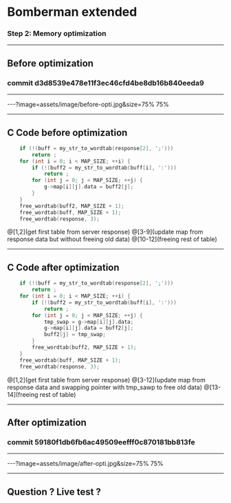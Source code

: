 # Bomberman extended

### Step 2: Memory optimization

---

## Before optimization

### commit d3d8539e478e11f3ec46cfd4be8db16b840eeda9

---

---?image=assets/image/before-opti.jpg&size=75% 75%

---

## C Code before optimization


```c
	if (!(buff = my_str_to_wordtab(response[2], ';')))
		return ;
	for (int i = 0; i < MAP_SIZE; ++i) {
		if (!(buff2 = my_str_to_wordtab(buff[i], ':')))
			return ;
		for (int j = 0; j < MAP_SIZE; ++j) {
			g->map[i][j].data = buff2[j];
		}
	}
	free_wordtab(buff2, MAP_SIZE + 1);
	free_wordtab(buff, MAP_SIZE + 1);
	free_wordtab(response, 3);
```

@[1,2](get first table from server response)
@[3-9](update map from response data but without freeing old data)
@[10-12](freeing rest of table)

---

## C Code after optimization

```c
	if (!(buff = my_str_to_wordtab(response[2], ';')))
		return ;
	for (int i = 0; i < MAP_SIZE; ++i) {
		if (!(buff2 = my_str_to_wordtab(buff[i], ':')))
			return ;
		for (int j = 0; j < MAP_SIZE; ++j) {
			tmp_swap = g->map[i][j].data;
			g->map[i][j].data = buff2[j];
			buff2[j] = tmp_swap;
		}
		free_wordtab(buff2, MAP_SIZE + 1);
	}
	free_wordtab(buff, MAP_SIZE + 1);
	free_wordtab(response, 3);
```

@[1,2](get first table from server response)
@[3-12](update map from response data and swapping pointer with tmp_sawp to free old data)
@[13-14](freeing rest of table)

---

## After optimization

### commit 59180f1db6fb6ac49509eefff0c870181bb813fe

---

---?image=assets/image/after-opti.jpg&size=75% 75%

---

## Question ? Live test ?
